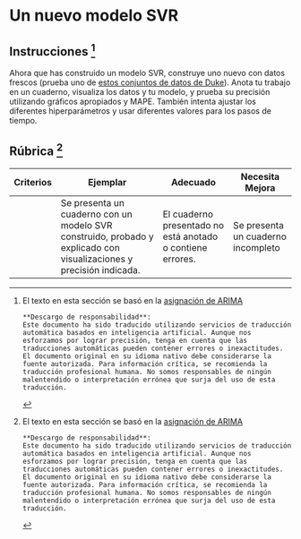 # Un nuevo modelo SVR

## Instrucciones [^1]

Ahora que has construido un modelo SVR, construye uno nuevo con datos frescos (prueba uno de [estos conjuntos de datos de Duke](http://www2.stat.duke.edu/~mw/ts_data_sets.html)). Anota tu trabajo en un cuaderno, visualiza los datos y tu modelo, y prueba su precisión utilizando gráficos apropiados y MAPE. También intenta ajustar los diferentes hiperparámetros y usar diferentes valores para los pasos de tiempo.

## Rúbrica [^1]

| Criterios | Ejemplar                                                    | Adecuado                                                  | Necesita Mejora                     |
| --------- | ------------------------------------------------------------ | --------------------------------------------------------- | ----------------------------------- |
|           | Se presenta un cuaderno con un modelo SVR construido, probado y explicado con visualizaciones y precisión indicada. | El cuaderno presentado no está anotado o contiene errores. | Se presenta un cuaderno incompleto  |

[^1]: El texto en esta sección se basó en la [asignación de ARIMA](https://github.com/microsoft/ML-For-Beginners/tree/main/7-TimeSeries/2-ARIMA/assignment.md)

        **Descargo de responsabilidad**: 
        Este documento ha sido traducido utilizando servicios de traducción automática basados en inteligencia artificial. Aunque nos esforzamos por lograr precisión, tenga en cuenta que las traducciones automáticas pueden contener errores o inexactitudes. El documento original en su idioma nativo debe considerarse la fuente autorizada. Para información crítica, se recomienda la traducción profesional humana. No somos responsables de ningún malentendido o interpretación errónea que surja del uso de esta traducción.